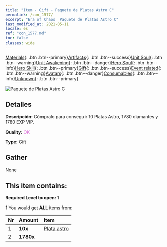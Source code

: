 ```yaml
---
title: "Item - Gift - Paquete de Platas Astro C"
permalink: /con_1577/
excerpt: "Era of Chaos  Paquete de Platas Astro C"
last_modified_at: 2021-05-11
locale: es
ref: "con_1577.md"
toc: false
classes: wide
---
```

 [Materials](/ItemsES/){: .btn .btn--primary}[Artifacts](/ItemsES/Artifacts/){: .btn .btn--success}[Unit Soul](/ItemsES/UnitSoul/){: .btn .btn--warning}[Unit Awakening](/ItemsES/UnitAwakening/){: .btn .btn--danger}[Hero Soul](/ItemsES/HeroSoul/){: .btn .btn--info}[Hero Skill](/ItemsES/HeroSkill/){: .btn .btn--primary}[Gift](/ItemsES/Gift/){: .btn .btn--success}[Event related](/ItemsES/Events/){: .btn .btn--warning}[Avatars](/ItemsES/Avatars/){: .btn .btn--danger}[Consumables](/ItemsES/Consumables/){: .btn .btn--info}[Unknown](/ItemsES/Unknown/){: .btn .btn--primary}

 ![Paquete de Platas Astro C](/images/t/i_907193.png)

## Detalles
 **Descripción:** Cómpralo para conseguir 10 Platas Astro, 1780 diamantes y 1780 EXP VIP.

 **Quality:** <span style="color: #DA70D6">OK</span>

 **Type:** Gift

## Gather

  None

## This item contains:

 **Required Level to open:** 1

 1 You would get **ALL** items  from:

  | Nr | Amount |     Item    |
  |:---|:-------|:------------|
  | 1 |  **10x** | [Plata astro](/ItemsES/con_969/) |  | 
  | 2 |  **1780x** | <i class="fas fa-gem"/> |  | 
